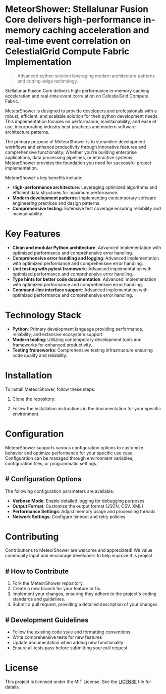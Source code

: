 <!-- fallback_MeteorShower_20250805200556_99530 -->

# MeteorShower: Stellalunar Fusion Core delivers high-performance in-memory caching acceleration and real-time event correlation on CelestialGrid Compute Fabric Implementation
> Advanced python solution leveraging modern architecture patterns and cutting-edge technology.

Stellalunar Fusion Core delivers high-performance in-memory caching acceleration and real-time event correlation on CelestialGrid Compute Fabric.

MeteorShower is designed to provide developers and professionals with a robust, efficient, and scalable solution for their python development needs. This implementation focuses on performance, maintainability, and ease of use, incorporating industry best practices and modern software architecture patterns.

The primary purpose of MeteorShower is to streamline development workflows and enhance productivity through innovative features and comprehensive functionality. Whether you're building enterprise applications, data processing pipelines, or interactive systems, MeteorShower provides the foundation you need for successful project implementation.

MeteorShower's key benefits include:

* **High-performance architecture**: Leveraging optimized algorithms and efficient data structures for maximum performance.
* **Modern development patterns**: Implementing contemporary software engineering practices and design patterns.
* **Comprehensive testing**: Extensive test coverage ensuring reliability and maintainability.

# Key Features

* **Clean and modular Python architecture**: Advanced implementation with optimized performance and comprehensive error handling.
* **Comprehensive error handling and logging**: Advanced implementation with optimized performance and comprehensive error handling.
* **Unit testing with pytest framework**: Advanced implementation with optimized performance and comprehensive error handling.
* **Type hints for better code documentation**: Advanced implementation with optimized performance and comprehensive error handling.
* **Command-line interface support**: Advanced implementation with optimized performance and comprehensive error handling.

# Technology Stack

* **Python**: Primary development language providing performance, reliability, and extensive ecosystem support.
* **Modern tooling**: Utilizing contemporary development tools and frameworks for enhanced productivity.
* **Testing frameworks**: Comprehensive testing infrastructure ensuring code quality and reliability.

# Installation

To install MeteorShower, follow these steps:

1. Clone the repository:


2. Follow the installation instructions in the documentation for your specific environment.

# Configuration

MeteorShower supports various configuration options to customize behavior and optimize performance for your specific use case. Configuration can be managed through environment variables, configuration files, or programmatic settings.

## # Configuration Options

The following configuration parameters are available:

* **Verbose Mode**: Enable detailed logging for debugging purposes
* **Output Format**: Customize the output format (JSON, CSV, XML)
* **Performance Settings**: Adjust memory usage and processing threads
* **Network Settings**: Configure timeout and retry policies

# Contributing

Contributions to MeteorShower are welcome and appreciated! We value community input and encourage developers to help improve this project.

## # How to Contribute

1. Fork the MeteorShower repository.
2. Create a new branch for your feature or fix.
3. Implement your changes, ensuring they adhere to the project's coding standards and guidelines.
4. Submit a pull request, providing a detailed description of your changes.

## # Development Guidelines

* Follow the existing code style and formatting conventions
* Write comprehensive tests for new features
* Update documentation when adding new functionality
* Ensure all tests pass before submitting your pull request

# License

This project is licensed under the MIT License. See the [LICENSE](https://github.com/QOZU/MeteorShower/blob/main/LICENSE) file for details.
